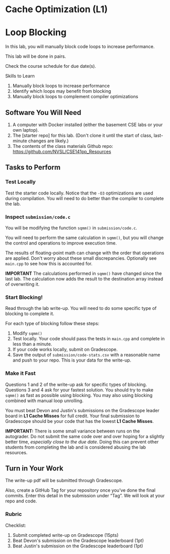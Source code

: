 # Cache Optimization (L1)

# Loop Blocking

In this lab, you will manually block code loops to increase performance.

This lab will be done in pairs.

Check the course schedule for due date(s).

Skills to Learn

1. Manually block loops to increase performance
2. Identify which loops may benefit from blocking
3. Manually block loops to complement compiler optimizations


## Software You Will Need

1. A computer with Docker installed (either the basement CSE labs or your own laptop).
2. The [starter repo] for this lab. (Don't clone it until the start of class, last-minute changes are likely.)
3. The contents of the class materials Github repo: https://github.com/NVSL/CSE141pp_Resources

## Tasks to Perform

### Test Locally

Test the starter code locally. Notice that the `-O3` optimizations are used during compilation. You will need to do better than the compiler to complete the lab.

### Inspect `submission/code.c`

You will be modifying the function `sqmm()` in `submission/code.c`.

You will need to perform the same calculation in `sqmm()`, but you will change the control and operations to improve execution time.

The results of floating-point math can change with the order that operations are applied. Don't worry about these small discrepancies. Optionally see `main.cpp` to see how this is accounted for.

__IMPORTANT__ The calculations performed in `sqmm()` have changed since the last lab. The calculation now adds the result to the destination array instead of overwriting it.

### Start Blocking!

Read through the lab write-up. You will need to do some specific type of blocking to complete it.

For each type of blocking follow these steps: 
1. Modify `sqmm()`
2. Test locally. Your code should pass the tests in `main.cpp` and complete in less than a minute.
3. If your code works locally, submit on Gradescope.
4. Save the output of `submission/code-stats.csv` with a reasonable name and push to your repo. This is your data for the write-up.

### Make it Fast

Questions 1 and 2  of the write-up ask for specific types of blocking. Questions 3 and 4 ask for your fastest solution.
You should try to make `sqmm()` as fast as possible using blocking. You may also using blocking combined with manual loop unrolling.

You must beat Devon and Justin's submissions on the Gradescope leader board in __L1 Cache Misses__ for full credit. Your final submission to Gradescope should be your code that has the lowest __L1 Cache Misses__.

__IMPORTANT:__ There is some small variance between runs on the autograder. Do not submit the same code over and over hoping for a slightly better time, _especially close to the due date_. Doing this can prevent other students from completing the lab and is considered abusing the lab resources.

## Turn in Your Work
The write-up pdf will be submitted through Gradescope.

Also, create a GitHub Tag for your repository once you’ve done the final commits. 
Enter this detail in the submission under “Tag”.
We will look at your repo and code.

### Rubric

Checklist:

1. Submit completed write-up on Gradescope (15pts)
2. Beat Devon's submission on the Gradescope leaderboard (1pt)
3. Beat Justin's submission on the Gradescope leaderboard (1pt)



